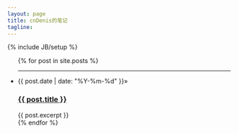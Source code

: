 ```yaml
---
layout: page
title: cnDenis的笔记
tagline:
---
```

{% include JB/setup %}

<ul class="post-list">
  {% for post in site.posts %}
    <li><hr>
        <span class='date'>{{ post.date | date: "%Y-%m-%d" }}</span>&raquo; <h3 class='title'><a href="{{ BASE_PATH }}{{ post.url }}">{{ post.title }}</a></h3>
        <div class='excerpt'>{{ post.excerpt }}</div>
    </li>
  {% endfor %}
</ul>



